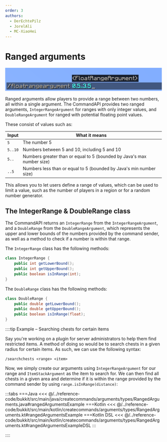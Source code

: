 ```yaml
---
order: 3
authors: 
  - DerEchtePilz
  - JorelAli
  - MC-XiaoHei
---
```


# Ranged arguments

![A float range argument command with the argument "0.5.3.5" entered](/images/arguments/floatrange.png)

Ranged arguments allow players to provide a range between two numbers, all within a single argument. The CommandAPI provides two ranged arguments, `IntegerRangeArgument` for ranges with only integer values, and `DoubleRangeArgument` for ranged with potential floating point values.

These consist of values such as:

| Input   | What it means                                                          |
|---------|------------------------------------------------------------------------|
| `5`     | The number 5                                                           |
| `5..10` | Numbers between 5 and 10, including 5 and 10                           |
| `5..`   | Numbers greater than or equal to 5 (bounded by Java's max number size) |
| `..5`   | Numbers less than or equal to 5 (bounded by Java's min number size)    |

This allows you to let users define a range of values, which can be used to limit a value, such as the number of players in a region or for a random number generator.

## The IntegerRange & DoubleRange class

The CommandAPI returns an `IntegerRange` from the `IntegerRangeArgument`, and a `DoubleRange` from the `DoubleRangeArgument`, which represents the upper and lower bounds of the numbers provided by the command sender, as well as a method to check if a number is within that range.

The `IntegerRange` class has the following methods:

```java
class IntegerRange {
    public int getLowerBound();
    public int getUpperBound();
    public boolean isInRange(int);
}
```

The `DoubleRange` class has the following methods:

```java
class DoubleRange {
    public double getLowerBound();
    public double getUpperBound();
    public boolean isInRange(float);
}
```

::::tip Example – Searching chests for certain items

Say you're working on a plugin for server administrators to help them find restricted items. A method of doing so would be to search chests in a given radius for certain items. As such, we can use the following syntax:

```mccmd
/searchchests <range> <item>
```

Now, we simply create our arguments using `IntegerRangeArgument` for our range and `ItemStackArgument` as the item to search for. We can then find all chests in a given area and determine if it is within the range provided by the command sender by using `range.isInRange(distance)`:

:::tabs
===Java
<<< @/../reference-code/bukkit/src/main/java/createcommands/arguments/types/RangedArguments.java#rangedArgumentsExample
===Kotlin
<<< @/../reference-code/bukkit/src/main/kotlin/createcommands/arguments/types/RangedArguments.kt#rangedArgumentsExample
===Kotlin DSL
<<< @/../reference-code/bukkit/src/main/kotlin/createcommands/arguments/types/RangedArguments.kt#rangedArgumentsExampleDSL
:::

::::